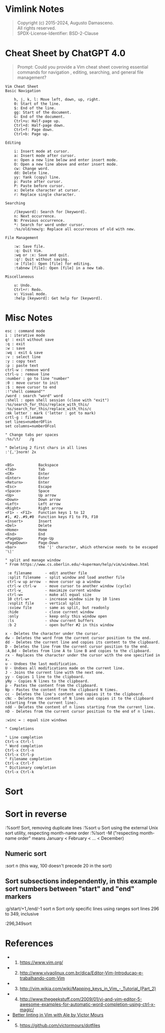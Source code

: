 # Vimlink Notes  
> Copyright (c) 2015-2024, Augusto Damasceno.  
> All rights reserved.  
> SPDX-License-Identifier: BSD-2-Clause  

# Cheat Sheet by ChatGPT 4.0
> Prompt: Could you provide a Vim cheat sheet covering essential commands for navigation
>    , editing, searching, and general file management?
```
Vim Cheat Sheet
Basic Navigation

    h, j, k, l: Move left, down, up, right.
    0: Start of the line.
    $: End of the line.
    gg: Start of the document.
    G: End of the document.
    Ctrl+u: Half-page up.
    Ctrl+d: Half-page down.
    Ctrl+f: Page down.
    Ctrl+b: Page up.

Editing

    i: Insert mode at cursor.
    a: Insert mode after cursor.
    o: Open a new line below and enter insert mode.
    O: Open a new line above and enter insert mode.
    cw: Change word.
    dd: Delete line.
    yy: Yank (copy) line.
    p: Paste after cursor.
    P: Paste before cursor.
    x: Delete character at cursor.
    r: Replace single character.

Searching

    /[keyword]: Search for [keyword].
    n: Next occurrence.
    N: Previous occurrence.
    *: Search for word under cursor.
    :%s/old/new/g: Replace all occurrences of old with new.

File Management

    :w: Save file.
    :q: Quit Vim.
    :wq or :x: Save and quit.
    :q!: Quit without saving.
    :e [file]: Open [file] for editing.
    :tabnew [file]: Open [file] in a new tab.

Miscellaneous

    u: Undo.
    Ctrl+r: Redo.
    v: Visual mode.
    :help [keyword]: Get help for [keyword].
```

# Misc Notes  
```
esc : command mode
i : iterative mode
q! : exit without save
:q : exit
:w : save
:wq : exit & save
:v : select line
:y : copy text
:p : paste text
ctrl-w : remove word
ctrl-u : remove line
:number : go to line "number"
:0 : move cursor to init
:$ : move cursor to end
:!"shell command""
/word : search "word" word
:shell : open shell session (close with "exit")
:%s/search_for_this/replace_with_this/ 
:%s/search_for_this/replace_with_this/c
:mk letter : mark ('letter : got to mark)
crtl-g : filename
set lines=numberOFlin
set columns=numberOFcol

" Change tabs per spaces
:%s/\t/    /g

" Deleting 2 first chars in all lines
:'{,'}norm! 2x


<BS>           Backspace
<Tab>          Tab
<CR>           Enter
<Enter>        Enter
<Return>       Enter
<Esc>          Escape
<Space>        Space
<Up>           Up arrow
<Down>         Down arrow
<Left>         Left arrow
<Right>        Right arrow
<F1> - <F12>   Function keys 1 to 12
#1, #2..#9,#0  Function keys F1 to F9, F10
<Insert>       Insert
<Del>          Delete
<Home>         Home
<End>          End
<PageUp>       Page-Up
<PageDown>     Page-Down
<bar>          the '|' character, which otherwise needs to be escaped '\|'

" split and manage window
" From https://www.cs.oberlin.edu/~kuperman/help/vim/windows.html
 
 :e filename      - edit another file
 :split filename  - split window and load another file
 ctrl-w up arrow  - move cursor up a window
 ctrl-w ctrl-w    - move cursor to another window (cycle)
 ctrl-w_          - maximize current window
 ctrl-w=          - make all equal size
 10 ctrl-w+       - increase window size by 10 lines
 :vsplit file     - vertical split
 :sview file      - same as split, but readonly
 :hide            - close current window
 :only            - keep only this window open
 :ls              - show current buffers
 :b 2             - open buffer #2 in this window

x - Deletes the character under the cursor.
dw - Deletes the word from the current cursor position to the end.
dd - Deletes the current line and copies its content to the clipboard.
D - Deletes the line from the current cursor position to the end.
:A,Bd - Deletes from line A to line B and copies to the clipboard.
rx - Replaces the character under the cursor with the one specified in x.
u - Undoes the last modification.
U - Undoes all modifications made on the current line.
J - Joins the current line with the next one.
yy - Copies 1 line to the clipboard.
yNy - Copies N lines to the clipboard.
p - Pastes the content from the clipboard.
Np - Pastes the content from the clipboard N times.
cc - Deletes the line's content and copies it to the clipboard.
cNc - Deletes the content of N lines and copies it to the clipboard (starting from the current line).
ndd - Deletes the content of n lines starting from the current line.
nD - Deletes from the current cursor position to the end of n lines.

:winc = : equal size windows

" Completions

" Line completion
Ctrl-x Ctrl-l
" Word completion
Ctrl-x Ctrl-n
Ctrl-x Ctrl-p
" Filename completion
Ctrl-x Ctrl-f
" Dictionary completion
Ctrl-x Ctrl-k
```

# Sort

# Sort in reverse
:%sort!
Sort, removing duplicate lines
:%sort u
Sort using the external Unix sort utility, respecting month-name order
:%!sort -M
("respecting month-name order" means January < February < ... < December)

## Numeric sort
:sort n
(this way, 100 doesn't precede 20 in the sort)

## Sort subsections independently, in this example sort numbers between "start" and "end" markers
:g/start/+1,/end/-1 sort n
Sort only specific lines using ranges
sort lines 296 to 349, inclusive

:296,349sort


# References 
* 1. https://www.vim.org/  
* 2. http://www.vivaolinux.com.br/dica/Editor-Vim-Introducao-e-trabalhando-com-Vim  
* 3. http://vim.wikia.com/wiki/Mapping_keys_in_Vim_-_Tutorial_(Part_2)  
* 4. http://www.thegeekstuff.com/2009/01/vi-and-vim-editor-5-awesome-examples-for-automatic-word-completion-using-ctrl-x-magic/
* [Better linting in Vim with Ale by Victor Mours]( https://medium.com/@victormours/better-linting-in-vim-with-ale-1e4b1d5789af)  
* 5. https://github.com/victormours/dotfiles

